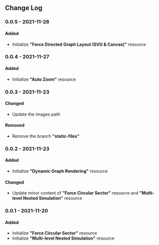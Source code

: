 ## Change Log

### 0.0.5 - 2021-11-28

#### Added 

- Initialize **"Force Directed Graph Layout (SVG & Canvas)"** resource

### 0.0.4 - 2021-11-27

#### Added

- Initialize **"Auto Zoom"** resource

### 0.0.3 - 2021-11-23

#### Changed

- Update the images path

#### Removed

- Remove the branch **"static-files"** 

### 0.0.2 - 2021-11-23

#### Added

- Initialize **"Dynamic Graph Rendering"** resource

#### Changed

- Update minor content of **"Force Circular Sector"** resource and **"Multi-level Nested Simulation"** resource

### 0.0.1 - 2021-11-20

#### Added

- Initialize **"Force Circular Sector"** resource
- Initialize **"Multi-level Nested Simulation"** resource